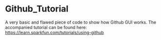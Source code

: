 # Github_Tutorial
A very basic and flawed piece of code to show how Github GUI works.
The accompanied tutorial can be found here:
https://learn.sparkfun.com/tutorials/using-github
